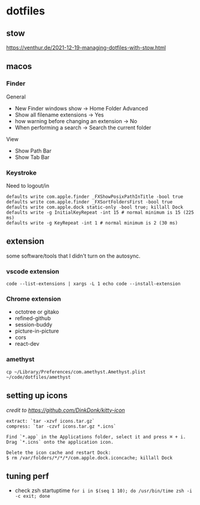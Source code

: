 # dotfiles

## stow
https://venthur.de/2021-12-19-managing-dotfiles-with-stow.html

## macos
### Finder
General 
- New Finder windows show -> Home Folder
Advanced 
- Show all filename extensions -> Yes
- how warning before changing an extension -> No
- When performing a search -> Search the current folder

View
- Show Path Bar
- Show Tab Bar
### Keystroke
Need to logout/in
```
defaults write com.apple.finder _FXShowPosixPathInTitle -bool true
defaults write com.apple.finder _FXSortFoldersFirst -bool true
defaults write com.apple.dock static-only -bool true; killall Dock
defaults write -g InitialKeyRepeat -int 15 # normal minimum is 15 (225 ms)
defaults write -g KeyRepeat -int 1 # normal minimum is 2 (30 ms)
```
## extension
some software/tools that I didn't turn on the autosync.
### vscode extension
```shell
code --list-extensions | xargs -L 1 echo code --install-extension
```
### Chrome extension
- octotree or gitako
- refined-github
- session-buddy
- picture-in-picture
- cors
- react-dev
### amethyst
`cp ~/Library/Preferences/com.amethyst.Amethyst.plist ~/code/dotfiles/amethyst`

## setting up icons
*credit to https://github.com/DinkDonk/kitty-icon*
```
extract: `tar -xzvf icons.tar.gz`
compress: `tar -czvf icons.tar.gz *.icns`

Find `*.app` in the Applications folder, select it and press ⌘ + i.
Drag `*.icns` onto the application icon. 

Delete the icon cache and restart Dock:
$ rm /var/folders/*/*/*/com.apple.dock.iconcache; killall Dock
```
## tuning perf
- check zsh startuptime `for i in $(seq 1 10); do /usr/bin/time zsh -i -c exit; done`
